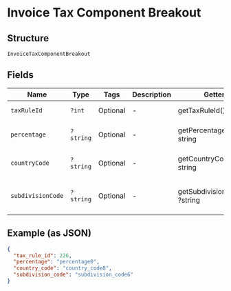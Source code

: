 
# Invoice Tax Component Breakout

## Structure

`InvoiceTaxComponentBreakout`

## Fields

| Name | Type | Tags | Description | Getter | Setter |
|  --- | --- | --- | --- | --- | --- |
| `taxRuleId` | `?int` | Optional | - | getTaxRuleId(): ?int | setTaxRuleId(?int taxRuleId): void |
| `percentage` | `?string` | Optional | - | getPercentage(): ?string | setPercentage(?string percentage): void |
| `countryCode` | `?string` | Optional | - | getCountryCode(): ?string | setCountryCode(?string countryCode): void |
| `subdivisionCode` | `?string` | Optional | - | getSubdivisionCode(): ?string | setSubdivisionCode(?string subdivisionCode): void |

## Example (as JSON)

```json
{
  "tax_rule_id": 226,
  "percentage": "percentage0",
  "country_code": "country_code8",
  "subdivision_code": "subdivision_code6"
}
```


